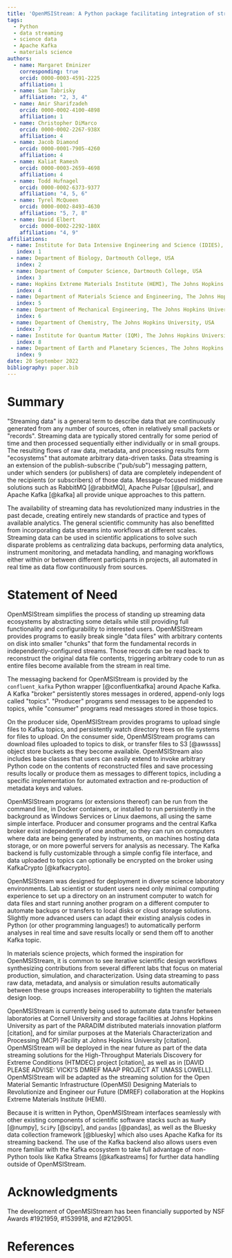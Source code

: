 ```yaml
---
title: 'OpenMSIStream: A Python package facilitating integration of streaming data into diverse laboratory environments'
tags:
  - Python
  - data streaming
  - science data
  - Apache Kafka
  - materials science
authors:
  - name: Margaret Eminizer
    corresponding: true
    orcid: 0000-0003-4591-2225
    affiliation: 1
  - name: Sam Tabrisky
    affiliation: "2, 3, 4"
  - name: Amir Sharifzadeh
    orcid: 0000-0002-4100-4898
    affiliation: 1
  - name: Christopher DiMarco
    orcid: 0000-0002-2267-938X
    affiliation: 4
  - name: Jacob Diamond
    orcid: 0000-0001-7905-4260
    affiliation: 4
  - name: Kaliat Ramesh
    orcid: 0000-0003-2659-4698
    affiliation: 4
  - name: Todd Hufnagel
    orcid: 0000-0002-6373-9377
    affiliation: "4, 5, 6"
  - name: Tyrel McQueen
    orcid: 0000-0002-8493-4630
    affiliation: "5, 7, 8"
  - name: David Elbert
    orcid: 0000-0002-2292-180X
    affiliation: "4, 9"
affiliations:
 - name: Institute for Data Intensive Engineering and Science (IDIES), The Johns Hopkins University, USA
   index: 1
 - name: Department of Biology, Dartmouth College, USA
   index: 2
 - name: Department of Computer Science, Dartmouth College, USA
   index: 3
 - name: Hopkins Extreme Materials Institute (HEMI), The Johns Hopkins University, USA
   index: 4
 - name: Department of Materials Science and Engineering, The Johns Hopkins University, USA
   index: 5
 - name: Department of Mechanical Engineering, The Johns Hopkins University, USA
   index: 6
 - name: Department of Chemistry, The Johns Hopkins University, USA
   index: 7
 - name: Institute for Quantum Matter (IQM), The Johns Hopkins University, USA
   index: 8
 - name: Department of Earth and Planetary Sciences, The Johns Hopkins University, USA
   index: 9
date: 20 September 2022
bibliography: paper.bib
---
```


# Summary

"Streaming data" is a general term to describe data that are continuously generated from any number of sources, often in relatively small packets or "records". Streaming data are typically stored centrally for some period of time and then processed sequentially either individually or in small groups. The resulting flows of raw data, metadata, and processing results form "ecosystems" that automate arbitrary data-driven tasks. Data streaming is an extension of the publish-subscribe ("pub/sub") messaging pattern, under which senders (or publishers) of data are completely independent of the recipients (or subscribers) of those data. Message-focused middleware solutions such as RabbitMQ [@rabbitMQ], Apache Pulsar [@pulsar], and Apache Kafka [@kafka] all provide unique approaches to this pattern.

The availability of streaming data has revolutionized many industries in the past decade, creating entirely new standards of practice and types of available analytics. The general scientific community has also benefitted from incorporating data streams into workflows at different scales. Streaming data can be used in scientific applications to solve such disparate problems as centralizing data backups, performing data analytics, instrument monitoring, and metadata handling, and managing workflows either within or between different participants in projects, all automated in real time as data flow continuously from sources.

# Statement of Need

OpenMSIStream simplifies the process of standing up streaming data ecosystems by abstracting some details while still providing full functionality and configurability to interested users. OpenMSIStream provides programs to easily break single "data files" with arbitrary contents on disk into smaller "chunks" that form the fundamental records in independently-configured streams. Those records can be read back to reconstruct the original data file contents, triggering arbitrary code to run as entire files become available from the stream in real time. 

The messaging backend for OpenMSIStream is provided by the $\texttt{confluent\_kafka}$ Python wrapper [@confluentkafka] around Apache Kafka. A Kafka "broker" persistently stores messages in ordered, append-only logs called "topics". "Producer" programs send messages to be appended to topics, while "consumer" programs read messages stored in those topics. 

On the producer side, OpenMSIStream provides programs to upload single files to Kafka topics, and persistently watch directory trees on file systems for files to upload. On the consumer side, OpenMSIStream programs can download files uploaded to topics to disk, or transfer files to S3 [@awssss] object store buckets as they become available. OpenMSIStream also includes base classes that users can easily extend to invoke arbitrary Python code on the contents of reconstructed files and save processing results locally or produce them as messages to different topics, including a specific implementation for automated extraction and re-production of metadata keys and values.

OpenMSIStream programs (or extensions thereof) can be run from the command line, in Docker containers, or installed to run persistently in the background as Windows Services or Linux daemons, all using the same simple interface. Producer and consumer programs and the central Kafka broker exist independently of one another, so they can run on computers where data are being generated by instruments, on machines hosting data storage, or on more powerful servers for analysis as necessary. The Kafka backend is fully customizable through a simple config file interface, and data uploaded to topics can optionally be encrypted on the broker using KafkaCrypto [@kafkacrypto].

OpenMSIStream was designed for deployment in diverse science laboratory environments. Lab scientist or student users need only minimal computing experience to set up a directory on an instrument computer to watch for data files and start running another program on a different computer to automate backups or transfers to local disks or cloud storage solutions. Slightly more advanced users can adapt their existing analysis codes in Python (or other programming languages!) to automatically perform analyses in real time and save results locally or send them off to another Kafka topic.

In materials science projects, which formed the inspiration for OpenMSIStream, it is common to see iterative scientific design workflows synthesizing contributions from several different labs that focus on material production, simulation, and characterization. Using data streaming to pass raw data, metadata, and analysis or simulation results automatically between these groups increases interoperability to tighten the materials design loop. 

OpenMSIStream is currently being used to automate data transfer between laboratories at Cornell University and storage facilities at Johns Hopkins University as part of the PARADIM distributed materials innovation platform [citation], and for similar purposes at the Materials Characterization and Processing (MCP) Facility at Johns Hopkins University [citation]. OpenMSIStream will be deployed in the near future as part of the data streaming solutions for the High-Throughput Materials Discovery for Extreme Conditions (HTMDEC) project [citation], as well as in [DAVID PLEASE ADVISE: VICKI'S DMREF MAAP PROJECT AT UMASS LOWELL]. OpenMSIStream will be adapted as the streaming solution for the Open Material Semantic Infrastructure (OpenMSI) Designing Materials to Revolutionize and Engineer our Future (DMREF) collaboration at the Hopkins Extreme Materials Institute (HEMI).

Because it is written in Python, OpenMSIStream interfaces seamlessly with other existing components of scientific software stacks such as 
$\texttt{NumPy}$ [@numpy], $\texttt{SciPy}$ [@scipy], and $\texttt{pandas}$ [@pandas], as well as the Bluesky data collection framework [@bluesky] which also uses Apache Kafka for its streaming backend. The use of the Kafka backend also allows users even more familiar with the Kafka ecosystem to take full advantage of non-Python tools like Kafka Streams [@kafkastreams] for further data handling outside of OpenMSIStream.

# Acknowledgments

The development of OpenMSIStream has been financially supported by NSF Awards #1921959, #1539918, and #2129051.

# References
